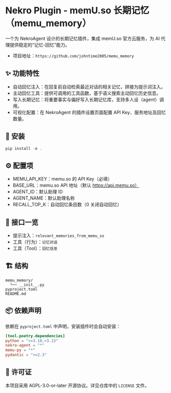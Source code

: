 # Nekro Plugin - memU.so 长期记忆（memu_memory）

一个为 NekroAgent 设计的长期记忆插件，集成 memU.so 官方云服务，为 AI 代理提供稳定的“记忆-回忆”能力。

- 项目地址：`https://github.com/johntime2005/memu_memory`

## ✨ 功能特性

- 自动回忆注入：在回复前自动检索最近对话的相关记忆，拼接为提示词注入。
- 主动回忆工具：提供可调用的工具函数，基于语义搜索主动回忆历史信息。
- 写入长期记忆：将重要事实与偏好写入长期记忆库，支持多人设（agent）调用。
- 可视化配置：在 NekroAgent 的插件设置页面配置 API Key、服务地址及回忆数量。

## 🚀 安装

```powershell
pip install -e .
```

## ⚙️ 配置项

- MEMU_API_KEY：memu.so 的 API Key（必填）
- BASE_URL：memu.so API 地址（默认 https://api.memu.so）
- AGENT_ID：默认助理 ID
- AGENT_NAME：默认助理名称
- RECALL_TOP_K：自动回忆条目数（0 关闭自动回忆）

## 🧩 接口一览

- 提示注入：`relevant_memories_from_memu_so`
- 工具（行为）：`记忆对话`
- 工具（Tool）：`回忆信息`

## 🏗️ 结构

```
memu_memory/
  └── __init__.py
pyproject.toml
README.md
```

## 📦 依赖声明

依赖在 `pyproject.toml` 中声明，安装插件时会自动安装：

```toml
[tool.poetry.dependencies]
python = ">=3.10,<3.13"
nekro-agent = "*"
memu-py = "*"
pydantic = ">=2.3"
```

## 📄 许可证

本项目采用 AGPL-3.0-or-later 开源协议。详见仓库中的 `LICENSE` 文件。
